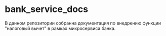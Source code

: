 # bank_service_docs
В данном репозитории собранна документация по внедрению функции "налоговый вычет" в рамках микросервиса банка.
